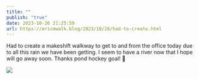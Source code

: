 ```yaml
---
title: ""
publish: "true"
date: 2023-10-26 21:25:59
url: https://ericmwalk.blog/2023/10/26/had-to-create.html
---
```

Had to create a makeshift walkway to get to and from the office today due to all this rain we have been getting. I seem to have a river now that I hope will go away soon. Thanks pond hockey goal! 🏒

![](https://ericmwalk.blog/uploads/2023/049ce0a2-c2ce-465c-b3dc-32ff20491b03.jpg)